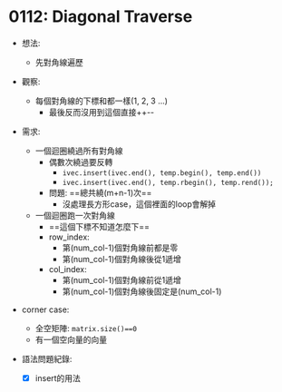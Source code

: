 # 0112: Diagonal Traverse
- 想法:
    - 先對角線遍歷
- 觀察:
    - 每個對角線的下標和都一樣(1, 2, 3 ...)
        - 最後反而沒用到這個直接++--
- 需求:
    - 一個迴圈繞過所有對角線
        - 偶數次繞過要反轉
            - ``ivec.insert(ivec.end(), temp.begin(), temp.end())``
            - ``ivec.insert(ivec.end(), temp.rbegin(), temp.rend());``
        - 問題: ==總共繞(m+n-1)次==
            - 沒處理長方形case，這個裡面的loop會解掉
    - 一個迴圈跑一次對角線
        - ==這個下標不知道怎麼下==
        - row_index:
            - 第(num_col-1)個對角線前都是零
            - 第(num_col-1)個對角線後從1遞增
        - col_index:
            - 第(num_col-1)個對角線前從1遞增
            - 第(num_col-1)個對角線後固定是(num_col-1)
- corner case:
    - 全空矩陣: `matrix.size()==0`
    - 有一個空向量的向量

- 語法問題紀錄:
  - [x] insert的用法 